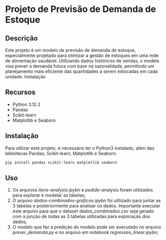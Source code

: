 # Projeto de Previsão de Demanda de Estoque

## Descrição
Este projeto é um modelo de previsão de demanda de estoque, especialmente projetado para otimizar a gestão de estoques em uma rede de alimentação saudável. Utilizando dados históricos de vendas, o modelo visa prever a demanda futura com base na sazonalidade, permitindo um planejamento mais eficiente das quantidades a serem estocadas em cada unidade.
Instalação

## Recursos
- Python 3.12.2
- Pandas
- Scikit-learn
- Matplotlib e Seaborn

## Instalação
Para utilizar este projeto, é necessário ter o Python3 instalado, além das bibliotecas Pandas, Scikit-learn, Matplotlib e Seaborn. 

```bash
pip install pandas scikit-learn matplotlib seaborn
```

## Uso
1. Os arquivos *itens-analysis.ipybn* e *pedido-analysis* foram utilizados para explorar e modelar as tabelas;
2. O arquivo *dados-combinados-graficos.ipybn* foi utilizado para juntar as 3 tabelas e posteriormente para analisar os dados. Importante executar este arquivo para que o dataset *dados_combinados.csv* seja gerado com a junção de todas as 3 tabelas utilizadas para exploração dos dados;
3. O modelo que faz a predição do modelo pode ser executado no arquivo *prever_demanda.py* e no arquivo em notebook *regressao_linear.ipybn*;



